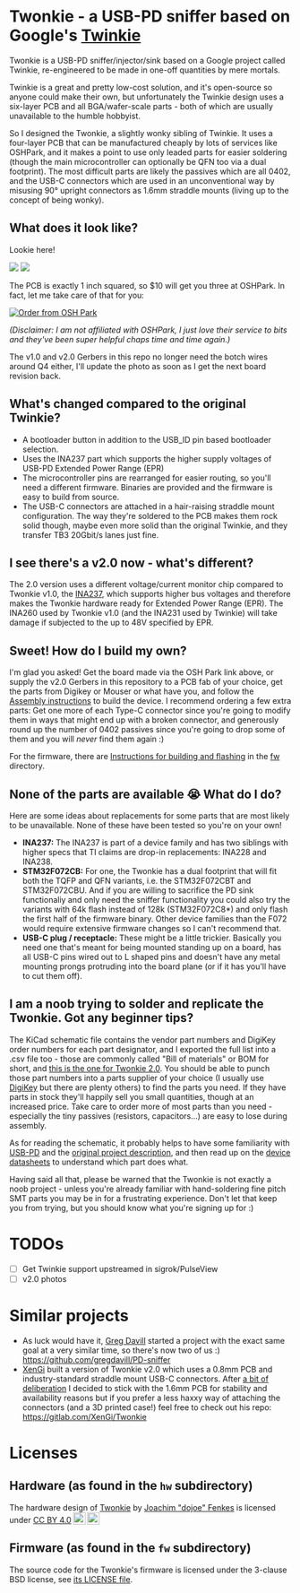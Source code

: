 # Twonkie - a USB-PD sniffer based on Google's [Twinkie](https://www.chromium.org/chromium-os/developer-library/guides/hardware-schematics/twinkie/)

Twonkie is a USB-PD sniffer/injector/sink based on a Google project called Twinkie, re-engineered to be made in one-off quantities by mere mortals.

Twinkie is a great and pretty low-cost solution, and it's open-source so anyone could make their own, but unfortunately the Twinkie design uses a six-layer PCB and all BGA/wafer-scale parts - both of which are usually unavailable to the humble hobbyist.

So I designed the Twonkie, a slightly wonky sibling of Twinkie. It uses a four-layer PCB that can be manufactured cheaply by lots of services like OSHPark, and it makes a point to use only leaded parts for easier soldering (though the main microcontroller can optionally be QFN too via a dual footprint). The most difficult parts are likely the passives which are all 0402, and the USB-C connectors which are used in an unconventional way by misusing 90° upright connectors as 1.6mm straddle mounts (living up to the concept of being wonky).

## What does it look like?

Lookie here!

![](pic/twonkie-v1.0-front.jpg)
![](pic/twonkie-v1.0-back.jpg)

The PCB is exactly 1 inch squared, so $10 will get you three at OSHPark. In fact, let me take care of that for you:

<a href="https://oshpark.com/shared_projects/VxczZuoj"><img src="https://oshpark.com/packs/media/images/badge-5f4e3bf4bf68f72ff88bd92e0089e9cf.png" alt="Order from OSH Park"></img></a>

_(Disclaimer: I am not affiliated with OSHPark, I just love their service to bits and they've been super helpful chaps time and time again.)_

The v1.0 and v2.0 Gerbers in this repo no longer need the botch wires around Q4 either, I'll update the photo as soon as I get the next board revision back.

## What's changed compared to the original Twinkie?

 * A bootloader button in addition to the USB_ID pin based bootloader selection.
 * Uses the INA237 part which supports the higher supply voltages of USB-PD Extended Power Range (EPR)
 * The microcontroller pins are rearranged for easier routing, so you'll need a different firmware. Binaries are provided and the firmware is easy to build from source.
 * The USB-C connectors are attached in a hair-raising straddle mount configuration. The way they're soldered to the PCB makes them rock solid though, maybe even more solid than the original Twinkie, and they transfer TB3 20Gbit/s lanes just fine.

## I see there's a v2.0 now - what's different?

The 2.0 version uses a different voltage/current monitor chip compared to Twonkie v1.0, the [INA237](ref/ina237.pdf), which supports higher bus voltages and therefore makes the Twonkie hardware ready for Extended Power Range (EPR). The INA260 used by Twonkie v1.0 (and the INA231 used by Twinkie) will take damage if subjected to the up to 48V specified by EPR.

## Sweet! How do I build my own?

I'm glad you asked! Get the board made via the OSH Park link above, or supply the v2.0 Gerbers in this repository to a PCB fab of your choice, get the parts from Digikey or Mouser or what have you, and follow the [Assembly instructions](hw/README.md) to build the device. I recommend ordering a few extra parts: Get one more of each Type-C connector since you're going to modify them in ways that might end up with a broken connector, and generously round up the number of 0402 passives since you're going to drop some of them and you will _never_ find them again :)

For the firmware, there are [Instructions for building and flashing](fw/README.md) in the [fw](fw) directory.

## None of the parts are available 😭 What do I do?

Here are some ideas about replacements for some parts that are most likely to be unavailable. None of these have been tested so you're on your own!

 * **INA237:** The INA237 is part of a device family and has two siblings with higher specs that TI claims are drop-in replacements: INA228 and INA238.
 * **STM32F072CB:** For one, the Twonkie has a dual footprint that will fit both the TQFP and QFN variants, i.e. the STM32F072CBT and STM32F072CBU. And if you are willing to sacrifice the PD sink functionaliy and only need the sniffer functionality you could also try the variants with 64k flash instead of 128k (STM32F072C8*) and only flash the first half of the firmware binary. Other device families than the F072 would require extensive firmware changes so I can't recommend that.
 * **USB-C plug / receptacle:** These might be a little trickier. Basically you need one that's meant for being mounted standing up on a board, has all USB-C pins wired out to L shaped pins and doesn't have any metal mounting prongs protruding into the board plane (or if it has you'll have to cut them off).

## I am a noob trying to solder and replicate the Twonkie. Got any beginner tips?

The KiCad schematic file contains the vendor part numbers and DigiKey order numbers for each part designator, and I exported the full list into a .csv file too - those are commonly called "Bill of materials" or BOM for short, and [this is the one for Twonkie 2.0](hw/v2.0/twonkie.bom.csv). You should be able to punch those part numbers into a parts supplier of your choice (I usually use [DigiKey](https://digikey.com/) but there are plenty others) to find the parts you need. If they have parts in stock they'll happily sell you small quantities, though at an increased price. Take care to order more of most parts than you need - especially the tiny passives (resistors, capacitors...) are easy to lose during assembly.

As for reading the schematic, it probably helps to have some familiarity with [USB-PD](https://www.usb.org/document-library/usb-power-delivery) and the [original project description](https://www.chromium.org/chromium-os/developer-library/guides/hardware-schematics/twinkie/), and then read up on the [device datasheets](ref/) to understand which part does what.

Having said all that, please be warned that the Twonkie is not exactly a noob project - unless you're already familiar with hand-soldering fine pitch SMT parts you may be in for a frustrating experience. Don't let that keep you from trying, but you should know what you're signing up for :)

# TODOs

 * [ ] Get Twinkie support upstreamed in sigrok/PulseView
 * [ ] v2.0 photos

# Similar projects

 * As luck would have it, [Greg Davill](https://github.com/gregdavill) started a project with the exact same goal at a very similar time, so there's now two of us :) https://github.com/gregdavill/PD-sniffer
 * [XenGi](https://github.com/XenGi) built a version of Twonkie v2.0 which uses a 0.8mm PCB and industry-standard straddle mount USB-C connectors. After [a bit of deliberation](https://github.com/dojoe/Twonkie/issues/10) I decided to stick with the 1.6mm PCB for stability and availability reasons but if you prefer a less haxxy way of attaching the connectors (and a 3D printed case!) feel free to check out his repo: https://gitlab.com/XenGi/Twonkie
   
# Licenses

## Hardware (as found in the `hw` subdirectory)

<p xmlns:cc="http://creativecommons.org/ns#" xmlns:dct="http://purl.org/dc/terms/">The hardware design of <a property="dct:title" rel="cc:attributionURL" href="https://github.com/dojoe/Twonkie">Twonkie</a> by <a rel="cc:attributionURL dct:creator" property="cc:attributionName" href="https://github.com/dojoe">Joachim "dojoe" Fenkes</a> is licensed under <a href="http://creativecommons.org/licenses/by/4.0/" target="_blank" rel="license noopener noreferrer" style="display:inline-block;">CC BY 4.0<img style="height:22px!important;margin-left:3px;vertical-align:text-bottom;" src="https://mirrors.creativecommons.org/presskit/icons/cc.svg"><img style="height:22px!important;margin-left:3px;vertical-align:text-bottom;" src="https://mirrors.creativecommons.org/presskit/icons/by.svg"></a></p>

## Firmware (as found in the `fw` subdirectory)

The source code for the Twonkie's firmware is licensed under the 3-clause BSD license, see [its LICENSE file](fw/LICENSE).
